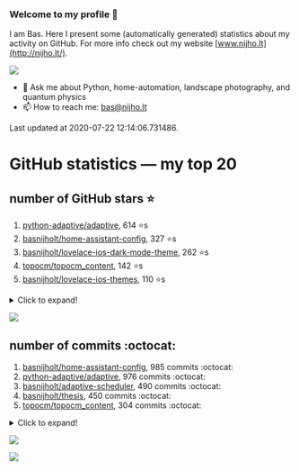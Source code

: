 ### Welcome to my profile 👋

I am Bas. Here I present some (automatically generated) statistics about my activity on GitHub. For more info check out my website [www.nijho.lt](http://nijho.lt/).

![](https://www.nijho.lt/authors/admin/avatar_hu9e60e4b9bc120dfb6a666009f2878da6_182107_250x250_fill_q90_lanczos_center.jpg)

- 💬 Ask me about Python, home-automation, landscape photography, and quantum physics
- 📫 How to reach me: bas@nijho.lt

Last updated at 2020-07-22 12:14:06.731486.

# GitHub statistics — my top 20

## number of GitHub stars ⭐️

1. [python-adaptive/adaptive](https://github.com/python-adaptive/adaptive/), 614 ⭐️s
2. [basnijholt/home-assistant-config](https://github.com/basnijholt/home-assistant-config/), 327 ⭐️s
3. [basnijholt/lovelace-ios-dark-mode-theme](https://github.com/basnijholt/lovelace-ios-dark-mode-theme/), 262 ⭐️s
4. [topocm/topocm_content](https://github.com/topocm/topocm_content/), 142 ⭐️s
5. [basnijholt/lovelace-ios-themes](https://github.com/basnijholt/lovelace-ios-themes/), 110 ⭐️s
<details><summary>Click to expand!</summary>

6. [python-kasa/python-kasa](https://github.com/python-kasa/python-kasa/), 70 ⭐️s
7. [basnijholt/home-assistant-macbook-touch-bar](https://github.com/basnijholt/home-assistant-macbook-touch-bar/), 44 ⭐️s
8. [kwant-project/kwant](https://github.com/kwant-project/kwant/), 42 ⭐️s
9. [basnijholt/aiokef](https://github.com/basnijholt/aiokef/), 10 ⭐️s
10. [basnijholt/thesis-cover](https://github.com/basnijholt/thesis-cover/), 10 ⭐️s
11. [basnijholt/instacron](https://github.com/basnijholt/instacron/), 9 ⭐️s
12. [basnijholt/iOSMessageExport](https://github.com/basnijholt/iOSMessageExport/), 9 ⭐️s
13. [basnijholt/adaptive-scheduler](https://github.com/basnijholt/adaptive-scheduler/), 8 ⭐️s
14. [kwant-project/kwant-tutorial-2016](https://github.com/kwant-project/kwant-tutorial-2016/), 6 ⭐️s
15. [basnijholt/ipynb_git_filters](https://github.com/basnijholt/ipynb_git_filters/), 5 ⭐️s
16. [basnijholt/lovelace-ios-light-mode-theme](https://github.com/basnijholt/lovelace-ios-light-mode-theme/), 5 ⭐️s
17. [basnijholt/molecular-dynamics-Python](https://github.com/basnijholt/molecular-dynamics-Python/), 5 ⭐️s
18. [basnijholt/orbitalfield](https://github.com/basnijholt/orbitalfield/), 5 ⭐️s
19. [basnijholt/psychedelic-data-science](https://github.com/basnijholt/psychedelic-data-science/), 4 ⭐️s
20. [basnijholt/thesis](https://github.com/basnijholt/thesis/), 4 ⭐️s

</details>

![](https://github.com/basnijholt/basnijholt/raw/master/stars_over_time.png)

## number of commits :octocat:

1. [basnijholt/home-assistant-config](https://github.com/basnijholt/home-assistant-config/), 985 commits :octocat:
2. [python-adaptive/adaptive](https://github.com/python-adaptive/adaptive/), 976 commits :octocat:
3. [basnijholt/adaptive-scheduler](https://github.com/basnijholt/adaptive-scheduler/), 490 commits :octocat:
4. [basnijholt/thesis](https://github.com/basnijholt/thesis/), 450 commits :octocat:
5. [topocm/topocm_content](https://github.com/topocm/topocm_content/), 304 commits :octocat:
<details><summary>Click to expand!</summary>

6. [basnijholt/aiokef](https://github.com/basnijholt/aiokef/), 245 commits :octocat:
7. [conda-forge/staged-recipes](https://github.com/conda-forge/staged-recipes/), 212 commits :octocat:
8. [python-adaptive/paper](https://github.com/python-adaptive/paper/), 198 commits :octocat:
9. [ohld/igbot](https://github.com/ohld/igbot/), 191 commits :octocat:
10. [basnijholt/spin-orbit-nanowires](https://github.com/basnijholt/spin-orbit-nanowires/), 189 commits :octocat:
11. [home-assistant/core](https://github.com/home-assistant/core/), 174 commits :octocat:
12. [basnijholt/media_player.kef](https://github.com/basnijholt/media_player.kef/), 156 commits :octocat:
13. [basnijholt/hpc05](https://github.com/basnijholt/hpc05/), 151 commits :octocat:
14. [basnijholt/lovelace-ios-themes](https://github.com/basnijholt/lovelace-ios-themes/), 138 commits :octocat:
15. [basnijholt/instacron](https://github.com/basnijholt/instacron/), 115 commits :octocat:
16. [basnijholt/nijho.lt](https://github.com/basnijholt/nijho.lt/), 112 commits :octocat:
17. [basnijholt/lovelace-ios-dark-mode-theme](https://github.com/basnijholt/lovelace-ios-dark-mode-theme/), 71 commits :octocat:
18. [basnijholt/lovelace-ios-light-mode-theme](https://github.com/basnijholt/lovelace-ios-light-mode-theme/), 65 commits :octocat:
19. [basnijholt/home-assistant-macbook-touch-bar](https://github.com/basnijholt/home-assistant-macbook-touch-bar/), 63 commits :octocat:
20. [basnijholt/yaml2bib](https://github.com/basnijholt/yaml2bib/), 57 commits :octocat:

</details>

![](https://github.com/basnijholt/basnijholt/raw/master/commits_per_hour.png)

![](https://github.com/basnijholt/basnijholt/raw/master/commits_per_weekday.png)

